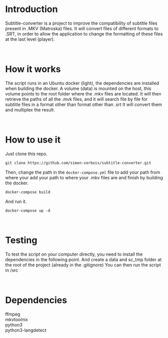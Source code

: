 # Introduction
Subtitle-converter is a project to improve the compatibility of subtitle files present in .MKV (Matroska) files.
It will convert files of different formats to .SRT, in order to allow the application to change the formatting of these files at the last level (player).

<br>

# How it works
The script runs in an Ubuntu docker (light), the dependencies are installed when building the docker.
A volume (data) is mounted on the host, this volume points to the root folder where the .mkv files are located.
It will then retrieve the paths of all the .mvk files, and it will search file by file for subtitle files in a format other than format other than .srt
It will convert them and multiplex the result.

<br>

# How to use it
Just clone this repo.
```
git clone https://github.com/simon-verbois/subtitle-converter.git
```

Then, change the path in the `docker-compose.yml` file to add your path from where your 
add your path to where your .mkv files are and finish by building the 
docker.
```
docker-compose build
```

And run it.
```
docker-compose up -d
```

<br>

# Testing
To test the script on your computer directly, you need to install the dependencies in the following point.
And create a data and sc_tmp folder at the root of the project (already in the .gitignore)
You can then run the script in /src

<br>

# Dependencies
ffmpeg<br>
mkvtoolnix<br>
python3<br>
python3-langdetect
